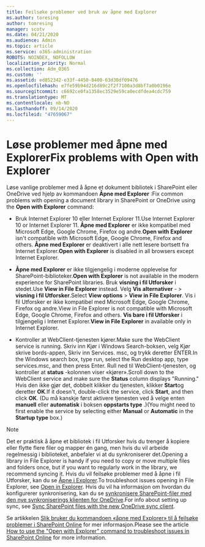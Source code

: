 ```yaml
---
title: Feilsøke problemer ved bruk av åpne med Explorer
ms.author: toresing
author: tomresing
manager: scotv
ms.date: 04/21/2020
ms.audience: Admin
ms.topic: article
ms.service: o365-administration
ROBOTS: NOINDEX, NOFOLLOW
localization_priority: Normal
ms.collection: Adm_O365
ms.custom: ''
ms.assetid: ed852342-e33f-4450-8400-63d30df09476
ms.openlocfilehash: e7fe59b94d216d89c2f2f7100a3d8bf7a0b0196e
ms.sourcegitcommit: c6692ce0fa1358ec3529e59ca0ecdfdea4cdc759
ms.translationtype: MT
ms.contentlocale: nb-NO
ms.lasthandoff: 09/14/2020
ms.locfileid: "47659067"
---
```

# <a name="fix-problems-with-open-with-explorer"></a><span data-ttu-id="47a55-102">Løse problemer med åpne med Explorer</span><span class="sxs-lookup"><span data-stu-id="47a55-102">Fix problems with Open with Explorer</span></span>

<span data-ttu-id="47a55-103">Løse vanlige problemer med å åpne et dokument bibliotek i SharePoint eller OneDrive ved hjelp av kommandoen **Åpne med Explorer** :</span><span class="sxs-lookup"><span data-stu-id="47a55-103">Fix common problems with opening a document library in SharePoint or OneDrive using the **Open with Explorer** command:</span></span> 
  
- <span data-ttu-id="47a55-104">Bruk Internet Explorer 10 eller Internet Explorer 11.</span><span class="sxs-lookup"><span data-stu-id="47a55-104">Use Internet Explorer 10 or Internet Explorer 11.</span></span> <span data-ttu-id="47a55-105">**Åpne med Explorer** er ikke kompatibel med Microsoft Edge, Google Chrome, Firefox og andre.</span><span class="sxs-lookup"><span data-stu-id="47a55-105">**Open with Explorer** isn't compatible with Microsoft Edge, Google Chrome, Firefox and others.</span></span> <span data-ttu-id="47a55-106">**Åpne med Explorer** er deaktivert i alle nett lesere bortsett fra Internet Explorer.</span><span class="sxs-lookup"><span data-stu-id="47a55-106">**Open with Explorer** is disabled in all browsers except Internet Explorer.</span></span> 
    
- <span data-ttu-id="47a55-107">**Åpne med Explorer** er ikke tilgjengelig i moderne opplevelse for SharePoint-biblioteker.</span><span class="sxs-lookup"><span data-stu-id="47a55-107">**Open with Explorer** is not available in the modern experience for SharePoint libraries.</span></span> <span data-ttu-id="47a55-108">Bruk **visning i fil Utforsker** i stedet.</span><span class="sxs-lookup"><span data-stu-id="47a55-108">Use **View in File Explorer** instead.</span></span> <span data-ttu-id="47a55-109">Velg **Vis alternativer** - \> **visning i fil Utforsker**.</span><span class="sxs-lookup"><span data-stu-id="47a55-109">Select **View options** \> **View in File Explorer**.</span></span> <span data-ttu-id="47a55-110">Vis i fil Utforsker er ikke kompatibel med Microsoft Edge, Google Chrome, Firefox og andre.</span><span class="sxs-lookup"><span data-stu-id="47a55-110">View in File Explorer is not compatible with Microsoft Edge, Google Chrome, Firefox and others.</span></span> <span data-ttu-id="47a55-111">**Vis bare i fil Utforsker** i tilgjengelig i Internet Explorer.</span><span class="sxs-lookup"><span data-stu-id="47a55-111">**View in File Explorer** in available only in Internet Explorer.</span></span> 
    
- <span data-ttu-id="47a55-112">Kontroller at WebClient-tjenesten kjører.</span><span class="sxs-lookup"><span data-stu-id="47a55-112">Make sure the WebClient service is running.</span></span> <span data-ttu-id="47a55-113">Skriv inn Kjør i Windows Search-boksen, velg Kjør skrive bords-appen, Skriv inn Services. msc, og trykk deretter ENTER.</span><span class="sxs-lookup"><span data-stu-id="47a55-113">In the Windows search box, type run, select the Run desktop app, type services.msc, and then press Enter.</span></span> <span data-ttu-id="47a55-114">Rull ned til WebClient-tjenesten, og kontroller at **status** -kolonnen viser «kjører».</span><span class="sxs-lookup"><span data-stu-id="47a55-114">Scroll down to the WebClient service and make sure the **Status** column displays "Running."</span></span> <span data-ttu-id="47a55-115">Hvis den ikke gjør det, dobbelt klikker du tjenesten, klikker **Start**og deretter **OK**.</span><span class="sxs-lookup"><span data-stu-id="47a55-115">If it doesn't, double-click the service, click **Start**, and then click **OK**.</span></span> <span data-ttu-id="47a55-116">(Du må kanskje først aktivere tjenesten ved å velge enten **manuell** eller **automatisk** i boksen **oppstarts type** .)</span><span class="sxs-lookup"><span data-stu-id="47a55-116">(You might need to first enable the service by selecting either **Manual** or **Automatic** in the **Startup type** box.)</span></span> 
    
> [!NOTE]
> <span data-ttu-id="47a55-117">Det er praktisk å åpne et bibliotek i fil Utforsker hvis du trenger å kopiere eller flytte flere filer og mapper én gang, men hvis du vil arbeide regelmessig i biblioteket, anbefaler vi at du synkroniserer det.</span><span class="sxs-lookup"><span data-stu-id="47a55-117">Opening a library in File Explorer is handy if you need to copy or move multiple files and folders once, but if you want to regularly work in the library, we recommend syncing it.</span></span> <span data-ttu-id="47a55-118">Hvis du vil feilsøke problemer med å åpne i fil Utforsker, kan du se [Åpne i Explorer](https://go.microsoft.com/fwlink/?linkid=871665).</span><span class="sxs-lookup"><span data-stu-id="47a55-118">To troubleshoot issues opening in File Explorer, see [Open in Explorer](https://go.microsoft.com/fwlink/?linkid=871665).</span></span> <span data-ttu-id="47a55-119">Hvis du vil ha informasjon om hvordan du konfigurerer synkronisering, kan du se [synkronisere SharePoint-filer med den nye synkroniserings klienten for OneDrive](https://go.microsoft.com/fwlink/?linkid=871666).</span><span class="sxs-lookup"><span data-stu-id="47a55-119">For info about setting up sync, see [Sync SharePoint files with the new OneDrive sync client](https://go.microsoft.com/fwlink/?linkid=871666).</span></span>
  
<span data-ttu-id="47a55-120">Se artikkelen [Slik bruker du kommandoen «åpne med Explorer» til å feilsøke problemer i SharePoint Online](https://docs.microsoft.com/sharepoint/support/lists-and-libraries/troubleshoot-issues-using-open-with-explorer) for mer informasjon.</span><span class="sxs-lookup"><span data-stu-id="47a55-120">Please see the article [How to use the "Open with Explorer" command to troubleshoot issues in SharePoint Online](https://docs.microsoft.com/sharepoint/support/lists-and-libraries/troubleshoot-issues-using-open-with-explorer) for more information.</span></span> 
  

